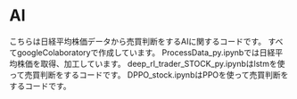 # AI
こちらは日経平均株価データから売買判断をするAIに関するコードです。
すべてgoogleColaboratoryで作成しています。
ProcessData_py.ipynbでは日経平均株価を取得、加工しています。
deep_rl_trader_STOCK_py.ipynbはlstmを使って売買判断をするコードです。
DPPO_stock.ipynbはPPOを使って売買判断をするコードです。
